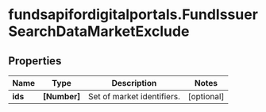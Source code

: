 # fundsapifordigitalportals.FundIssuerSearchDataMarketExclude

## Properties

Name | Type | Description | Notes
------------ | ------------- | ------------- | -------------
**ids** | **[Number]** | Set of market identifiers. | [optional] 


